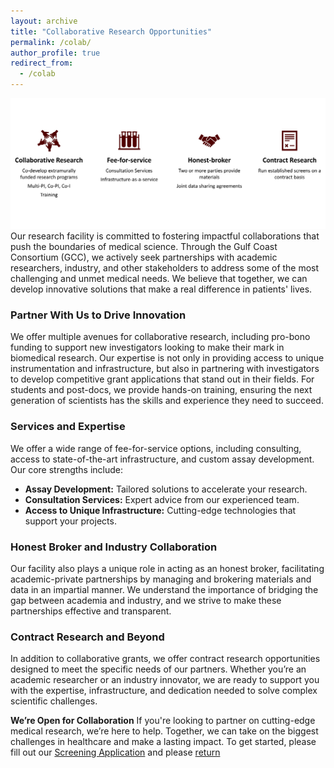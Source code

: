 ```yaml
---
layout: archive
title: "Collaborative Research Opportunities"
permalink: /colab/
author_profile: true
redirect_from:
  - /colab
---
```


![Collaborate](../images/COLAB.png)
Our research facility is committed to fostering impactful collaborations that push the boundaries of medical science. Through the Gulf Coast Consortium (GCC), we actively seek partnerships with academic researchers, industry, and other stakeholders to address some of the most challenging and unmet medical needs. We believe that together, we can develop innovative solutions that make a real difference in patients' lives.

### Partner With Us to Drive Innovation
We offer multiple avenues for collaborative research, including pro-bono funding to support new investigators looking to make their mark in biomedical research. Our expertise is not only in providing access to unique instrumentation and infrastructure, but also in partnering with investigators to develop competitive grant applications that stand out in their fields. For students and post-docs, we provide hands-on training, ensuring the next generation of scientists has the skills and experience they need to succeed.

### Services and Expertise
We offer a wide range of fee-for-service options, including consulting, access to state-of-the-art infrastructure, and custom assay development. Our core strengths include:
- **Assay Development:** Tailored solutions to accelerate your research.
- **Consultation Services:** Expert advice from our experienced team.
- **Access to Unique Infrastructure:** Cutting-edge technologies that support your projects.

### Honest Broker and Industry Collaboration
Our facility also plays a unique role in acting as an honest broker, facilitating academic-private partnerships by managing and brokering materials and data in an impartial manner. We understand the importance of bridging the gap between academia and industry, and we strive to make these partnerships effective and transparent.

### Contract Research and Beyond
In addition to collaborative grants, we offer contract research opportunities designed to meet the specific needs of our partners. Whether you’re an academic researcher or an industry innovator, we are ready to support you with the expertise, infrastructure, and dedication needed to solve complex scientific challenges.

**We’re Open for Collaboration**
If you're looking to partner on cutting-edge medical research, we’re here to help. Together, we can take on the biggest challenges in healthcare and make a lasting impact. To get started, please fill out our [Screening Application](../files/Application.pdf) and please [return](mailto:repowell@tamu.edu)

